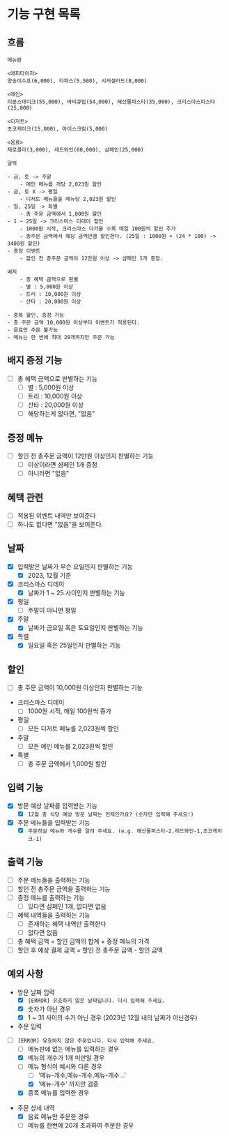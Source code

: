 # 기능 구현 목록

## 흐름

```
메뉴판

<애피타이저>
양송이수프(6,000), 타파스(5,500), 시저샐러드(8,000)

<메인>
티본스테이크(55,000), 바비큐립(54,000), 해산물파스타(35,000), 크리스마스파스타(25,000)

<디저트>
초코케이크(15,000), 아이스크림(5,000)

<음료>
제로콜라(3,000), 레드와인(60,000), 샴페인(25,000)

달력

- 금, 토 -> 주말
    - 메인 메뉴를 개당 2,023원 할인
- 금, 토 X -> 평일
    - 디저트 메뉴들을 메뉴당 2,023원 할인
- 일, 25일 -> 특별
    - 총 주문 금액에서 1,000원 할인
- 1 ~ 25일 -> 크리스마스 디데이 할인
    - 1000원 시작, 크리스마스 다가올 수록 매일 100원씩 할인 추가
    - 총주문 금액에서 해당 금액만큼 할인한다. (25일 : 1000원 + (24 * 100) -> 3400원 할인)
- 증정 이벤트
    - 할인 전 총주문 금액이 12만원 이상 -> 샴페인 1개 증정.
    
배지 
    - 총 혜택 금액으로 판별
    - 별 : 5,000원 이상
    - 트리 : 10,000원 이상
    - 산타 : 20,000원 이상

- 중복 할인, 증정 가능
- 총 주문 금액 10,000원 이상부터 이벤트가 적용된다.
- 음료만 주문 불가능
- 메뉴는 한 번에 최대 20개까지만 주문 가능
```

## 배지 증정 기능

- [ ] 총 혜택 금액으로 판별하는 기능
    - [ ] 별 : 5,000원 이상
    - [ ] 트리 : 10,000원 이상
    - [ ] 산타 : 20,000원 이상
    - [ ] 해당하는게 없다면, "없음"

## 증정 메뉴

- [ ] 할인 전 총주문 금액이 12만원 이상인지 판별하는 기능
    - [ ] 이상이라면 샴페인 1개 증정
    - [ ] 아니라면 "없음"

## 혜택 관련

- [ ] 적용된 이벤트 내역만 보여준다
- [ ] 하나도 없다면 "없음"을 보여준다.

## 날짜

- [x] 입력받은 날짜가 무슨 요일인지 판별하는 기능
    - [x] 2023, 12월 기준
- [x] 크리스마스 디데이
    - [x] 날짜가 1 ~ 25 사이인지 판별하는 기능
- [x] 평일
    - [ ] 주말이 아니면 평일
- [x] 주말
    - [x] 날짜가 금요일 혹은 토요일인지 판별하는 기능
- [x] 특별
    - [x] 일요일 혹은 25일인지 판별하는 기능

## 할인

- [ ] 총 주문 금액이 10,000원 이상인지 판별하는 기능
- 크리스마스 디데이
    - [ ] 1000원 시작, 매일 100원씩 증가
- 평일
    - [ ] 모든 디저트 메뉴를 2,023원씩 할인
- 주말
    - [ ] 모든 메인 메뉴를 2,023원씩 할인
- 특별
    - [ ] 총 주문 금액에서 1,000원 할인

## 입력 기능

- [x] 방문 예상 날짜를 입력받는 기능
    - [x] `12월 중 식당 예상 방문 날짜는 언제인가요? (숫자만 입력해 주세요!)`

- [x] 주문 메뉴들을 입력받는 기능
    - [x] `주문하실 메뉴와 개수를 알려 주세요. (e.g. 해산물파스타-2,레드와인-1,초코케이크-1)`

## 출력 기능

- [ ] 주문 메뉴들을 출력하는 기능
- [ ] 할인 전 총주문 금액을 출력하는 기능
- [ ] 증정 메뉴를 출력하는 기능
    - [ ] 있다면 샴페인 1개, 없다면 없음
- [ ] 혜택 내역들을 출력하는 기능
    - [ ] 존재하는 혜택 내역만 출력한다
    - [ ] 없다면 없음
- [ ] 총 혜택 금액 = 할인 금액의 합계 + 증정 메뉴의 가격
- [ ] 할인 후 예상 결제 금액 = 할인 전 총주문 금액 - 할인 금액

## 예외 사항

- 방문 날짜 입력
    - [x] `[ERROR] 유효하지 않은 날짜입니다. 다시 입력해 주세요.`
    - [x] 숫자가 아닌 경우
    - [x] 1 ~ 31 사이의 수가 아닌 경우 (2023년 12월 내의 날짜가 아닌경우)

- 주문 입력
- [ ] `[ERROR] 유효하지 않은 주문입니다. 다시 입력해 주세요.`
    - [ ] 메뉴판에 없는 메뉴를 입력하는 경우
    - [x] 메뉴의 개수가 1개 미만일 경우
    - [ ] 메뉴 형식이 예시와 다른 경우
        - [ ] '메뉴-개수,메뉴-개수,메뉴-개수...'
        - [x] '메뉴-개수' 까지만 검증
    - [x] 중목 메뉴를 입력한 경우

- 주문 상세 내역
    - [x] 음료 메뉴만 주문한 경우
    - [ ] 메뉴를 한번에 20개 초과하여 주문한 경우